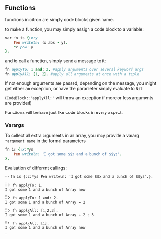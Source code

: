 ## Functions

functions in citron are simply code blocks given name.

to make a function, you may simply assign a code block to a variable:

```ruby
var fn is {:x:y
    Pen writeln: (x abs - y).
    ^x pow: y.
}.
```

and to call a function, simply send a message to it:

```ruby
fn applyTo: 1 and: 2. #apply arguments over several keyword args
fn applyAll: [1, 2]. #apply all arguments at once with a tuple
```

If not enough arguments are passed, depending on the message, you might get either an exception, or have the parameter simply evaluate to `Nil`

\(`CodeBlock::'applyAll:'` will throw an exception if more or less arguments are provided\)



Functions will behave just like code blocks in every aspect.

### Varargs

To collect all extra arguments in an array, you may provide a vararg `*argument_name` in the formal parameters

```ruby
fn is {:x:*ys
    Pen writeln: 'I got some $$x and a bunch of $$ys'.
}.
```

Evaluation of different callings:

```ctr
⠒⠂fn is {:x:*ys Pen writeln: 'I got some $$x and a bunch of $$ys'.}.
_
⠭⠕ fn applyTo: 1.
I got some 1 and a bunch of Array new
_
⠭⠕ fn applyTo: 1 and: 2.
I got some 1 and a bunch of Array ← 2
_
⠭⠕ fn applyAll: [1,2,3].
I got some 1 and a bunch of Array ← 2 ; 3
_
⠭⠕ fn applyAll: [1].
I got some 1 and a bunch of Array new
_

```



